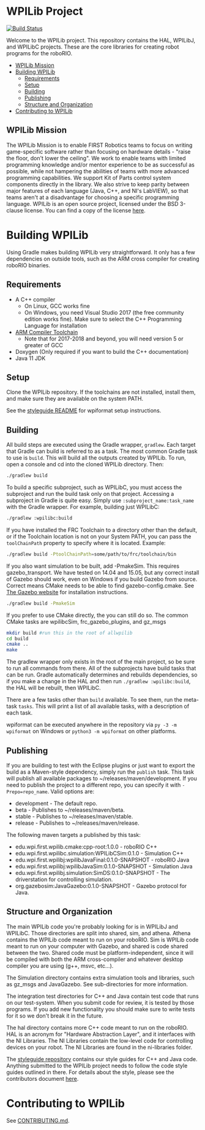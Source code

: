 # WPILib Project

[![Build Status](https://dev.azure.com/wpilib/wpilib/_apis/build/status/wpilibsuite.allwpilib)](https://dev.azure.com/wpilib/wpilib/_build/latest?definitionId=1)

Welcome to the WPILib project. This repository contains the HAL, WPILibJ, and WPILibC projects. These are the core libraries for creating robot programs for the roboRIO.

- [WPILib Mission](#wpilib-mission)
- [Building WPILib](#building-wpilib)
    - [Requirements](#requirements)
    - [Setup](#setup)
    - [Building](#building)
    - [Publishing](#publishing)
    - [Structure and Organization](#structure-and-organization)
- [Contributing to WPILib](#contributing-to-wpilib)

## WPILib Mission

The WPILib Mission is to enable FIRST Robotics teams to focus on writing game-specific software rather than focusing on hardware details - "raise the floor, don't lower the ceiling". We work to enable teams with limited programming knowledge and/or mentor experience to be as successful as possible, while not hampering the abilities of teams with more advanced programming capabilities. We support Kit of Parts control system components directly in the library. We also strive to keep parity between major features of each language (Java, C++, and NI's LabVIEW), so that teams aren't at a disadvantage for choosing a specific programming language. WPILib is an open source project, licensed under the BSD 3-clause license. You can find a copy of the license [here](LICENSE.txt).

# Building WPILib

Using Gradle makes building WPILib very straightforward. It only has a few dependencies on outside tools, such as the ARM cross compiler for creating roboRIO binaries.

## Requirements

- A C++ compiler
    - On Linux, GCC works fine
    - On Windows, you need Visual Studio 2017 (the free community edition works fine).
      Make sure to select the C++ Programming Language for installation
- [ARM Compiler Toolchain](http://first.wpi.edu/FRC/roborio/toolchains/)
  * Note that for 2017-2018 and beyond, you will need version 5 or greater of GCC
- Doxygen (Only required if you want to build the C++ documentation)
- Java 11 JDK

## Setup

Clone the WPILib repository. If the toolchains are not installed, install them, and make sure they are available on the system PATH.

See the [styleguide README](https://github.com/wpilibsuite/styleguide/blob/master/README.md) for wpiformat setup instructions.

## Building

All build steps are executed using the Gradle wrapper, `gradlew`. Each target that Gradle can build is referred to as a task. The most common Gradle task to use is `build`. This will build all the outputs created by WPILib. To run, open a console and cd into the cloned WPILib directory. Then:

```bash
./gradlew build
```

To build a specific subproject, such as WPILibC, you must access the subproject and run the build task only on that project. Accessing a subproject in Gradle is quite easy. Simply use `:subproject_name:task_name` with the Gradle wrapper. For example, building just WPILibC:

```bash
./gradlew :wpilibc:build
```

If you have installed the FRC Toolchain to a directory other than the default, or if the Toolchain location is not on your System PATH, you can pass the `toolChainPath` property to specify where it is located. Example:

```bash
./gradlew build -PtoolChainPath=some/path/to/frc/toolchain/bin
```

If you also want simulation to be built, add -PmakeSim. This requires gazebo_transport. We have tested on 14.04 and 15.05, but any correct install of Gazebo should work, even on Windows if you build Gazebo from source. Correct means CMake needs to be able to find gazebo-config.cmake. See [The Gazebo website](https://gazebosim.org/) for installation instructions.

```bash
./gradlew build -PmakeSim
```

If you prefer to use CMake directly, the you can still do so.
The common CMake tasks are wpilibcSim, frc_gazebo_plugins, and gz_msgs

```bash
mkdir build #run this in the root of allwpilib
cd build
cmake ..
make
```

The gradlew wrapper only exists in the root of the main project, so be sure to run all commands from there. All of the subprojects have build tasks that can be run. Gradle automatically determines and rebuilds dependencies, so if you make a change in the HAL and then run `./gradlew :wpilibc:build`, the HAL will be rebuilt, then WPILibC.

There are a few tasks other than `build` available. To see them, run the meta-task `tasks`. This will print a list of all available tasks, with a description of each task.

wpiformat can be executed anywhere in the repository via `py -3 -m wpiformat` on Windows or `python3 -m wpiformat` on other platforms.

## Publishing

If you are building to test with the Eclipse plugins or just want to export the build as a Maven-style dependency, simply run the `publish` task. This task will publish all available packages to ~/releases/maven/development. If you need to publish the project to a different repo, you can specify it with `-Prepo=repo_name`. Valid options are:

- development - The default repo.
- beta - Publishes to ~/releases/maven/beta.
- stable - Publishes to ~/releases/maven/stable.
- release - Publishes to ~/releases/maven/release.

The following maven targets a published by this task:

- edu.wpi.first.wpilib.cmake:cpp-root:1.0.0 - roboRIO C++
- edu.wpi.first.wpilibc.simulation:WPILibCSim:0.1.0 - Simulation C++
- edu.wpi.first.wpilibj:wpilibJavaFinal:0.1.0-SNAPSHOT - roboRIO Java
- edu.wpi.first.wpilibj:wpilibJavaSim:0.1.0-SNAPSHOT - Simulation Java
- edu.wpi.first.wpilibj.simulation:SimDS:0.1.0-SNAPSHOT - The driverstation for controlling simulation.
- org.gazebosim:JavaGazebo:0.1.0-SNAPSHOT - Gazebo protocol for Java.

## Structure and Organization

The main WPILib code you're probably looking for is in WPILibJ and WPILibC. Those directories are split into shared, sim, and athena. Athena contains the WPILib code meant to run on your roboRIO. Sim is WPILib code meant to run on your computer with Gazebo, and shared is code shared between the two. Shared code must be platform-independent, since it will be compiled with both the ARM cross-compiler and whatever desktop compiler you are using (g++, msvc, etc...).

The Simulation directory contains extra simulation tools and libraries, such as gz_msgs and JavaGazebo. See sub-directories for more information.

The integration test directories for C++ and Java contain test code that runs on our test-system. When you submit code for review, it is tested by those programs. If you add new functionality you should make sure to write tests for it so we don't break it in the future.

The hal directory contains more C++ code meant to run on the roboRIO. HAL is an acronym for "Hardware Abstraction Layer", and it interfaces with the NI Libraries. The NI Libraries contain the low-level code for controlling devices on your robot. The NI Libraries are found in the ni-libraries folder.

The [styleguide repository](https://github.com/wpilibsuite/styleguide) contains our style guides for C++ and Java code. Anything submitted to the WPILib project needs to follow the code style guides outlined in there. For details about the style, please see the contributors document [here](CONTRIBUTING.md#coding-guidelines).

# Contributing to WPILib

See [CONTRIBUTING.md](CONTRIBUTING.md).
